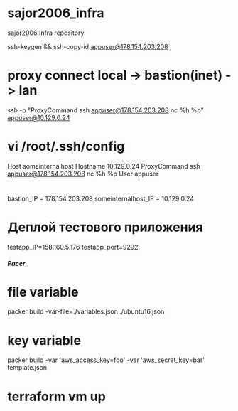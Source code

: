 # sajor2006_infra
sajor2006 Infra repository


ssh-keygen && ssh-copy-id appuser@178.154.203.208

# proxy connect local -> bastion(inet) -> lan
ssh -o "ProxyCommand ssh appuser@178.154.203.208 nc %h %p" appuser@10.129.0.24

# vi /root/.ssh/config
Host someinternalhost
        Hostname 10.129.0.24
        ProxyCommand ssh appuser@178.154.203.208 nc %h %p
        User appuser
#

bastion_IP = 178.154.203.208
someinternalhost_IP = 10.129.0.24

# Деплой тестового приложения

testapp_IP=158.160.5.176
testapp_port=9292


##### Pacer 

# file variable
packer build -var-file=./variables.json ./ubuntu16.json

# key variable 
packer build  -var 'aws_access_key=foo' -var 'aws_secret_key=bar' template.json


# terraform vm up


